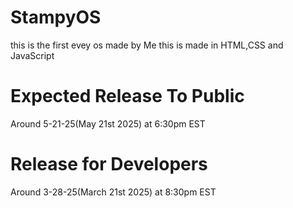 # StampyOS
this is the first evey os made by Me this is made in HTML,CSS and JavaScript
# Expected Release To Public 
Around 5-21-25(May 21st 2025) at 6:30pm EST
# Release for Developers
Around 3-28-25(March 21st 2025) at 8:30pm EST
